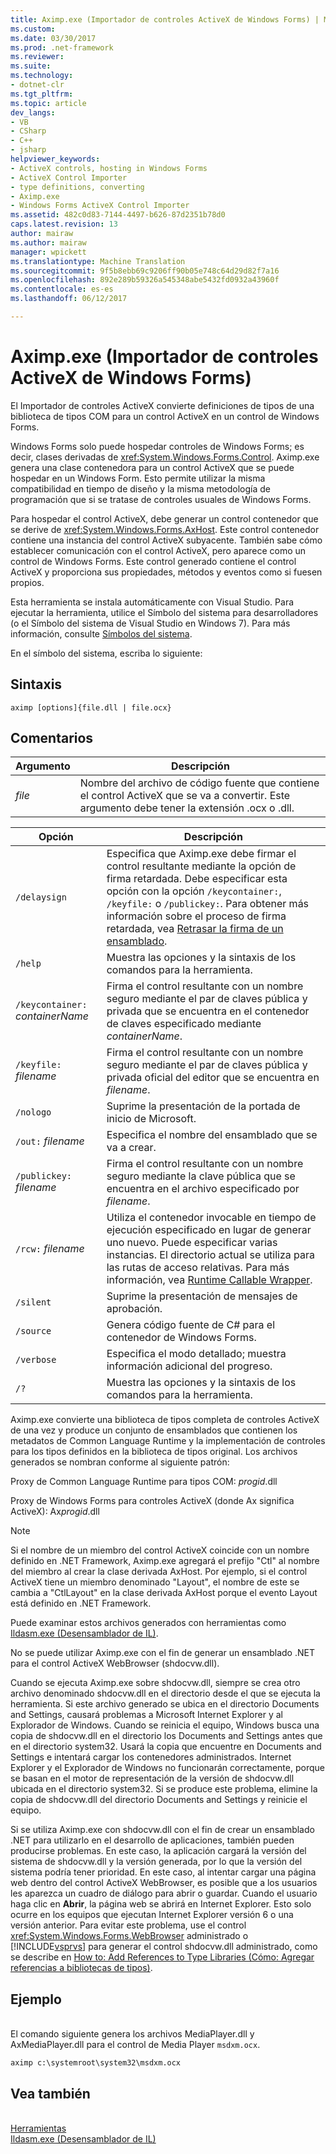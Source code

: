 ```yaml
---
title: Aximp.exe (Importador de controles ActiveX de Windows Forms) | Microsoft Docs
ms.custom: 
ms.date: 03/30/2017
ms.prod: .net-framework
ms.reviewer: 
ms.suite: 
ms.technology:
- dotnet-clr
ms.tgt_pltfrm: 
ms.topic: article
dev_langs:
- VB
- CSharp
- C++
- jsharp
helpviewer_keywords:
- ActiveX controls, hosting in Windows Forms
- ActiveX Control Importer
- type definitions, converting
- Aximp.exe
- Windows Forms ActiveX Control Importer
ms.assetid: 482c0d83-7144-4497-b626-87d2351b78d0
caps.latest.revision: 13
author: mairaw
ms.author: mairaw
manager: wpickett
ms.translationtype: Machine Translation
ms.sourcegitcommit: 9f5b8ebb69c9206ff90b05e748c64d29d82f7a16
ms.openlocfilehash: 892e289b59326a545348abe5432fd0932a43960f
ms.contentlocale: es-es
ms.lasthandoff: 06/12/2017

---
```

# Aximp.exe (Importador de controles ActiveX de Windows Forms)
<a id="aximpexe-windows-forms-activex-control-importer" class="xliff"></a>
El Importador de controles ActiveX convierte definiciones de tipos de una biblioteca de tipos COM para un control ActiveX en un control de Windows Forms.  
  
 Windows Forms solo puede hospedar controles de Windows Forms; es decir, clases derivadas de <xref:System.Windows.Forms.Control>. Aximp.exe genera una clase contenedora para un control ActiveX que se puede hospedar en un Windows Form. Esto permite utilizar la misma compatibilidad en tiempo de diseño y la misma metodología de programación que si se tratase de controles usuales de Windows Forms.  
  
 Para hospedar el control ActiveX, debe generar un control contenedor que se derive de <xref:System.Windows.Forms.AxHost>. Este control contenedor contiene una instancia del control ActiveX subyacente. También sabe cómo establecer comunicación con el control ActiveX, pero aparece como un control de Windows Forms. Este control generado contiene el control ActiveX y proporciona sus propiedades, métodos y eventos como si fuesen propios.  
  
 Esta herramienta se instala automáticamente con Visual Studio. Para ejecutar la herramienta, utilice el Símbolo del sistema para desarrolladores (o el Símbolo del sistema de Visual Studio en Windows 7). Para más información, consulte [Símbolos del sistema](../../../docs/framework/tools/developer-command-prompt-for-vs.md).  
  
 En el símbolo del sistema, escriba lo siguiente:  
  
## Sintaxis
<a id="syntax" class="xliff"></a>  
  
```  
aximp [options]{file.dll | file.ocx}  
```  
  
## Comentarios
<a id="remarks" class="xliff"></a>  
  
|Argumento|Descripción|  
|--------------|-----------------|  
|*file*|Nombre del archivo de código fuente que contiene el control ActiveX que se va a convertir. Este argumento debe tener la extensión .ocx o .dll.|  
  
|Opción|Descripción|  
|------------|-----------------|  
|`/delaysign`|Especifica que Aximp.exe debe firmar el control resultante mediante la opción de firma retardada. Debe especificar esta opción con la opción `/keycontainer:`, `/keyfile:` o `/publickey:`. Para obtener más información sobre el proceso de firma retardada, vea [Retrasar la firma de un ensamblado](../../../docs/framework/app-domains/delay-sign-assembly.md).|  
|`/help`|Muestra las opciones y la sintaxis de los comandos para la herramienta.|  
|`/keycontainer:` *containerName*|Firma el control resultante con un nombre seguro mediante el par de claves pública y privada que se encuentra en el contenedor de claves especificado mediante *containerName*.|  
|`/keyfile:` *filename*|Firma el control resultante con un nombre seguro mediante el par de claves pública y privada oficial del editor que se encuentra en *filename*.|  
|`/nologo`|Suprime la presentación de la portada de inicio de Microsoft.|  
|`/out:` *filename*|Especifica el nombre del ensamblado que se va a crear.|  
|`/publickey:` *filename*|Firma el control resultante con un nombre seguro mediante la clave pública que se encuentra en el archivo especificado por *filename*.|  
|`/rcw:` *filename*|Utiliza el contenedor invocable en tiempo de ejecución especificado en lugar de generar uno nuevo. Puede especificar varias instancias. El directorio actual se utiliza para las rutas de acceso relativas. Para más información, vea [Runtime Callable Wrapper](../../../docs/framework/interop/runtime-callable-wrapper.md).|  
|`/silent`|Suprime la presentación de mensajes de aprobación.|  
|`/source`|Genera código fuente de C# para el contenedor de Windows Forms.|  
|`/verbose`|Especifica el modo detallado; muestra información adicional del progreso.|  
|`/?`|Muestra las opciones y la sintaxis de los comandos para la herramienta.|  
  
 Aximp.exe convierte una biblioteca de tipos completa de controles ActiveX de una vez y produce un conjunto de ensamblados que contienen los metadatos de Common Language Runtime y la implementación de controles para los tipos definidos en la biblioteca de tipos original. Los archivos generados se nombran conforme al siguiente patrón:  
  
 Proxy de Common Language Runtime para tipos COM: *progid*.dll  
  
 Proxy de Windows Forms para controles ActiveX (donde Ax significa ActiveX): Ax*progid*.dll  
  
> [!NOTE]
>  Si el nombre de un miembro del control ActiveX coincide con un nombre definido en .NET Framework, Aximp.exe agregará el prefijo "Ctl" al nombre del miembro al crear la clase derivada AxHost. Por ejemplo, si el control ActiveX tiene un miembro denominado "Layout", el nombre de este se cambia a "CtlLayout" en la clase derivada AxHost porque el evento Layout está definido en .NET Framework.  
  
 Puede examinar estos archivos generados con herramientas como [Ildasm.exe (Desensamblador de IL)](../../../docs/framework/tools/ildasm-exe-il-disassembler.md).  
  
 No se puede utilizar Aximp.exe con el fin de generar un ensamblado .NET para el control ActiveX WebBrowser (shdocvw.dll).  
  
 Cuando se ejecuta Aximp.exe sobre shdocvw.dll, siempre se crea otro archivo denominado shdocvw.dll en el directorio desde el que se ejecuta la herramienta. Si este archivo generado se ubica en el directorio Documents and Settings, causará problemas a Microsoft Internet Explorer y al Explorador de Windows. Cuando se reinicia el equipo, Windows busca una copia de shdocvw.dll en el directorio los Documents and Settings antes que en el directorio system32. Usará la copia que encuentre en Documents and Settings e intentará cargar los contenedores administrados. Internet Explorer y el Explorador de Windows no funcionarán correctamente, porque se basan en el motor de representación de la versión de shdocvw.dll ubicada en el directorio system32. Si se produce este problema, elimine la copia de shdocvw.dll del directorio Documents and Settings y reinicie el equipo.  
  
 Si se utiliza Aximp.exe con shdocvw.dll con el fin de crear un ensamblado .NET para utilizarlo en el desarrollo de aplicaciones, también pueden producirse problemas. En este caso, la aplicación cargará la versión del sistema de shdocvw.dll y la versión generada, por lo que la versión del sistema podría tener prioridad. En este caso, al intentar cargar una página web dentro del control ActiveX WebBrowser, es posible que a los usuarios les aparezca un cuadro de diálogo para abrir o guardar. Cuando el usuario haga clic en **Abrir**, la página web se abrirá en Internet Explorer. Esto solo ocurre en los equipos que ejecutan Internet Explorer versión 6 o una versión anterior. Para evitar este problema, use el control <xref:System.Windows.Forms.WebBrowser> administrado o [!INCLUDE[vsprvs](../../../includes/vsprvs-md.md)] para generar el control shdocvw.dll administrado, como se describe en [How to: Add References to Type Libraries (Cómo: Agregar referencias a bibliotecas de tipos)](../../../docs/framework/interop/how-to-add-references-to-type-libraries.md).  
  
## Ejemplo
<a id="example" class="xliff"></a>  
 El comando siguiente genera los archivos MediaPlayer.dll y AxMediaPlayer.dll para el control de Media Player `msdxm.ocx`.  
  
```  
aximp c:\systemroot\system32\msdxm.ocx  
```  
  
## Vea también
<a id="see-also" class="xliff"></a>  
 [Herramientas](../../../docs/framework/tools/index.md)   
 [Ildasm.exe (Desensamblador de IL)](../../../docs/framework/tools/ildasm-exe-il-disassembler.md)

